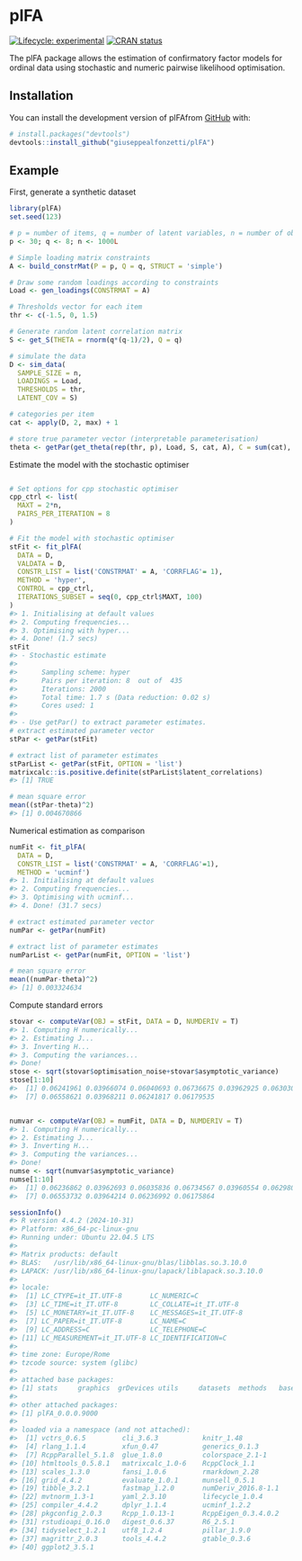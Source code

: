 
<!-- README.md is generated from README.Rmd. Please edit that file -->

# plFA

<!-- badges: start -->

[![Lifecycle:
experimental](https://img.shields.io/badge/lifecycle-experimental-orange.svg)](https://lifecycle.r-lib.org/articles/stages.html#experimental)
[![CRAN
status](https://www.r-pkg.org/badges/version/plFA)](https://CRAN.R-project.org/package=plFA)
<!-- badges: end -->

The plFA package allows the estimation of confirmatory factor models for
ordinal data using stochastic and numeric pairwise likelihood
optimisation.

## Installation

You can install the development version of plFAfrom
[GitHub](https://github.com/) with:

``` r
# install.packages("devtools")
devtools::install_github("giuseppealfonzetti/plFA")
```

## Example

First, generate a synthetic dataset

``` r
library(plFA)
set.seed(123)

# p = number of items, q = number of latent variables, n = number of observations
p <- 30; q <- 8; n <- 1000L

# Simple loading matrix constraints
A <- build_constrMat(P = p, Q = q, STRUCT = 'simple')

# Draw some random loadings according to constraints
Load <- gen_loadings(CONSTRMAT = A)

# Thresholds vector for each item
thr <- c(-1.5, 0, 1.5)

# Generate random latent correlation matrix
S <- get_S(THETA = rnorm(q*(q-1)/2), Q = q)

# simulate the data
D <- sim_data(
  SAMPLE_SIZE = n,
  LOADINGS = Load,
  THRESHOLDS = thr,
  LATENT_COV = S)

# categories per item
cat <- apply(D, 2, max) + 1

# store true parameter vector (interpretable parameterisation)
theta <- getPar(get_theta(rep(thr, p), Load, S, cat, A), C = sum(cat), P = p, Q = q, CONSTRMAT = A)
```

Estimate the model with the stochastic optimiser

``` r

# Set options for cpp stochastic optimiser
cpp_ctrl <- list(
  MAXT = 2*n,
  PAIRS_PER_ITERATION = 8
)

# Fit the model with stochastic optimiser
stFit <- fit_plFA(
  DATA = D,
  VALDATA = D,
  CONSTR_LIST = list('CONSTRMAT' = A, 'CORRFLAG'= 1),
  METHOD = 'hyper',
  CONTROL = cpp_ctrl,
  ITERATIONS_SUBSET = seq(0, cpp_ctrl$MAXT, 100)
)
#> 1. Initialising at default values
#> 2. Computing frequencies...
#> 3. Optimising with hyper...
#> 4. Done! (1.7 secs)
stFit
#> - Stochastic estimate
#> 
#>      Sampling scheme: hyper 
#>      Pairs per iteration: 8  out of  435 
#>      Iterations: 2000 
#>      Total time: 1.7 s (Data reduction: 0.02 s)
#>      Cores used: 1 
#>  
#> - Use getPar() to extract parameter estimates.
# extract estimated parameter vector
stPar <- getPar(stFit)

# extract list of parameter estimates
stParList <- getPar(stFit, OPTION = 'list')
matrixcalc::is.positive.definite(stParList$latent_correlations)
#> [1] TRUE

# mean square error
mean((stPar-theta)^2)
#> [1] 0.004670866
```

Numerical estimation as comparison

``` r
numFit <- fit_plFA(
  DATA = D,
  CONSTR_LIST = list('CONSTRMAT' = A, 'CORRFLAG'=1),
  METHOD = 'ucminf')
#> 1. Initialising at default values
#> 2. Computing frequencies...
#> 3. Optimising with ucminf...
#> 4. Done! (31.7 secs)

# extract estimated parameter vector
numPar <- getPar(numFit)

# extract list of parameter estimates
numParList <- getPar(numFit, OPTION = 'list')

# mean square error
mean((numPar-theta)^2)
#> [1] 0.003324634
```

Compute standard errors

``` r
stovar <- computeVar(OBJ = stFit, DATA = D, NUMDERIV = T)
#> 1. Computing H numerically...
#> 2. Estimating J...
#> 3. Inverting H...
#> 3. Computing the variances...
#> Done!
stose <- sqrt(stovar$optimisation_noise+stovar$asymptotic_variance)
stose[1:10]
#>  [1] 0.06241961 0.03966074 0.06040693 0.06736675 0.03962925 0.06303031
#>  [7] 0.06558621 0.03968211 0.06241817 0.06179535
```

``` r

numvar <- computeVar(OBJ = numFit, DATA = D, NUMDERIV = T)
#> 1. Computing H numerically...
#> 2. Estimating J...
#> 3. Inverting H...
#> 3. Computing the variances...
#> Done!
numse <- sqrt(numvar$asymptotic_variance)
numse[1:10]
#>  [1] 0.06236862 0.03962693 0.06035836 0.06734567 0.03960554 0.06298093
#>  [7] 0.06553732 0.03964214 0.06236992 0.06175864
```

``` r
sessionInfo()
#> R version 4.4.2 (2024-10-31)
#> Platform: x86_64-pc-linux-gnu
#> Running under: Ubuntu 22.04.5 LTS
#> 
#> Matrix products: default
#> BLAS:   /usr/lib/x86_64-linux-gnu/blas/libblas.so.3.10.0 
#> LAPACK: /usr/lib/x86_64-linux-gnu/lapack/liblapack.so.3.10.0
#> 
#> locale:
#>  [1] LC_CTYPE=it_IT.UTF-8       LC_NUMERIC=C              
#>  [3] LC_TIME=it_IT.UTF-8        LC_COLLATE=it_IT.UTF-8    
#>  [5] LC_MONETARY=it_IT.UTF-8    LC_MESSAGES=it_IT.UTF-8   
#>  [7] LC_PAPER=it_IT.UTF-8       LC_NAME=C                 
#>  [9] LC_ADDRESS=C               LC_TELEPHONE=C            
#> [11] LC_MEASUREMENT=it_IT.UTF-8 LC_IDENTIFICATION=C       
#> 
#> time zone: Europe/Rome
#> tzcode source: system (glibc)
#> 
#> attached base packages:
#> [1] stats     graphics  grDevices utils     datasets  methods   base     
#> 
#> other attached packages:
#> [1] plFA_0.0.0.9000
#> 
#> loaded via a namespace (and not attached):
#>  [1] vctrs_0.6.5         cli_3.6.3           knitr_1.48         
#>  [4] rlang_1.1.4         xfun_0.47           generics_0.1.3     
#>  [7] RcppParallel_5.1.8  glue_1.8.0          colorspace_2.1-1   
#> [10] htmltools_0.5.8.1   matrixcalc_1.0-6    RcppClock_1.1      
#> [13] scales_1.3.0        fansi_1.0.6         rmarkdown_2.28     
#> [16] grid_4.4.2          evaluate_1.0.1      munsell_0.5.1      
#> [19] tibble_3.2.1        fastmap_1.2.0       numDeriv_2016.8-1.1
#> [22] mvtnorm_1.3-1       yaml_2.3.10         lifecycle_1.0.4    
#> [25] compiler_4.4.2      dplyr_1.1.4         ucminf_1.2.2       
#> [28] pkgconfig_2.0.3     Rcpp_1.0.13-1       RcppEigen_0.3.4.0.2
#> [31] rstudioapi_0.16.0   digest_0.6.37       R6_2.5.1           
#> [34] tidyselect_1.2.1    utf8_1.2.4          pillar_1.9.0       
#> [37] magrittr_2.0.3      tools_4.4.2         gtable_0.3.6       
#> [40] ggplot2_3.5.1
```
